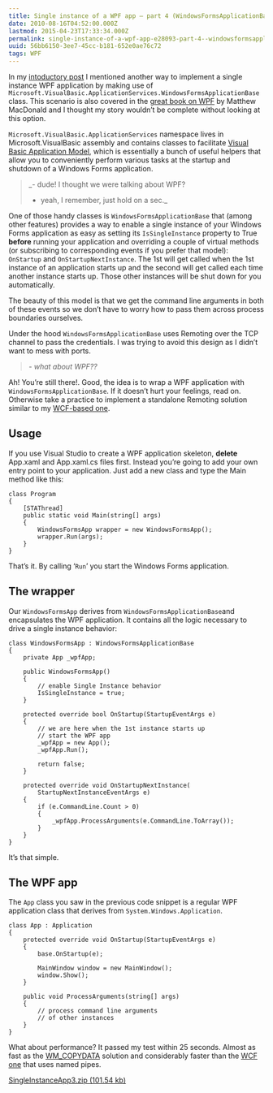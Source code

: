```yaml
---
title: Single instance of a WPF app – part 4 (WindowsFormsApplicationBase)
date: 2010-08-16T04:52:00.000Z
lastmod: 2015-04-23T17:33:34.000Z
permalink: single-instance-of-a-wpf-app-e28093-part-4--windowsformsapplicationbase-
uuid: 56bb6150-3ee7-45cc-b181-652e0ae76c72
tags: WPF
---
```


In my [intoductory post](/single-instance-of-a-wpf-app-e28093-part-1--introduction-) I mentioned another way to implement a single instance WPF application by making use of `Microsoft.VisualBasic.ApplicationServices.WindowsFormsApplicationBase` class. This scenario is also covered in the [great book on WPF](http://www.apress.com/book/view/9781430272052) by Matthew MacDonald and I thought my story wouldn’t be complete without looking at this option.

`Microsoft.VisualBasic.ApplicationServices` namespace lives in Microsoft.VisualBasic assembly and contains classes to facilitate [Visual Basic Application Model](http://msdn.microsoft.com/en-us/library/w3xx6ewx(VS.80).aspx), which is essentially a bunch of useful helpers that allow you to conveniently perform various tasks at the startup and shutdown of a Windows Forms application.

> _- dude! I thought we were talking about WPF?  
> - yeah, I remember, just hold on a sec._

One of those handy classes is `WindowsFormsApplicationBase` that (among other features) provides a way to enable a single instance of your Windows Forms application as easy as setting its `IsSingleInstance` property to True **before** running your application and overriding a couple of virtual methods (or subscribing to corresponding events if you prefer that model):  `OnStartup` and `OnStartupNextInstance`. The 1st will get called when the 1st instance of an application starts up and the second will get called each time another instance starts up. Those other instances will be shut down for you automatically.

The beauty of this model is that we get the command line arguments in both of these events so we don’t have to worry how to pass them across process boundaries ourselves.

Under the hood `WindowsFormsApplicationBase` uses Remoting over the TCP channel to pass the credentials. I was trying to avoid this design as I didn’t want to mess with ports.

> _- what about WPF??_

Ah! You’re still there!. Good, the idea is to wrap a WPF application with `WindowsFormsApplicationBase`. If it doesn’t hurt your feelings, read on. Otherwise take a practice to implement a standalone Remoting solution similar to my [WCF-based one](Single-instance-of-a-WPF-app-e28093-part-3-(WCF)).

## Usage

If you use Visual Studio to create a WPF application skeleton, **delete** App.xaml and App.xaml.cs files first. Instead you’re going to add your own entry point to your application. Just add a new class and type the Main method like this:

```
class Program
{
    [STAThread]
    public static void Main(string[] args)
    {
        WindowsFormsApp wrapper = new WindowsFormsApp();
        wrapper.Run(args);
    }
}
```

That’s it. By calling ‘`Run`’ you start the Windows Forms application.

## The wrapper

Our `WindowsFormsApp` derives from `WindowsFormsApplicationBase`and encapsulates the WPF application. It contains all the logic necessary to drive a single instance behavior:

```
class WindowsFormsApp : WindowsFormsApplicationBase
{
    private App _wpfApp;

    public WindowsFormsApp()
    {
        // enable Single Instance behavior
        IsSingleInstance = true;
    }

    protected override bool OnStartup(StartupEventArgs e)
    {
        // we are here when the 1st instance starts up
        // start the WPF app
        _wpfApp = new App();
        _wpfApp.Run();

        return false;
    }

    protected override void OnStartupNextInstance(
        StartupNextInstanceEventArgs e)
    {
        if (e.CommandLine.Count > 0)
        {
            _wpfApp.ProcessArguments(e.CommandLine.ToArray());
        }
    }
}
```

It’s that simple.

## The WPF app

The `App` class you saw in the previous code snippet is a regular WPF application class that derives from `System.Windows.Application`.

```
class App : Application
{
    protected override void OnStartup(StartupEventArgs e)
    {
        base.OnStartup(e);

        MainWindow window = new MainWindow();
        window.Show();
    }

    public void ProcessArguments(string[] args)
    {
        // process command line arguments
        // of other instances
    }
}
```

What about performance? It passed my test within 25 seconds. Almost as fast as the [WM_COPYDATA](Single-instance-of-a-WPF-app-e28093-part-2-(WM_COPYDATA)) solution and considerably faster than the [WCF one](Single-instance-of-a-WPF-app-e28093-part-3-(WCF)) that uses named pipes.

[SingleInstanceApp3.zip (101.54 kb)](https://blogcontent.azureedge.net/2010%2f8%2fSingleInstanceApp3.zip)